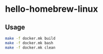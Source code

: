 # hello-homebrew-linux

## Usage
```sh
make -f docker.mk build
make -f docker.mk bash
make -f docker.mk clean
```
